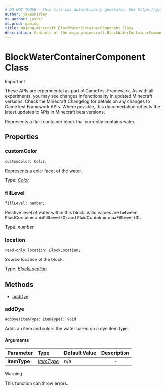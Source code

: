 ```yaml
---
# DO NOT TOUCH — This file was automatically generated. See https://github.com/Mojang/MinecraftScriptingApiDocsGenerator to modify descriptions, examples, etc.
author: jakeshirley
ms.author: jashir
ms.prod: gaming
title: mojang-minecraft.BlockWaterContainerComponent Class
description: Contents of the mojang-minecraft.BlockWaterContainerComponent class.
---
```

# BlockWaterContainerComponent Class
>[!IMPORTANT]
>These APIs are experimental as part of GameTest Framework. As with all experiments, you may see changes in functionality in updated Minecraft versions. Check the Minecraft Changelog for details on any changes to GameTest Framework APIs. Where possible, this documentation reflects the latest updates to APIs in Minecraft beta versions.


Represents a fluid container block that currently contains water.

## Properties
### **customColor**
`customColor: Color;`

Represents a color facet of the water.

Type: [*Color*](Color.md)


### **fillLevel**
`fillLevel: number;`

Relative level of water within this block. Valid values are between FluidContainer.minFillLevel (0) and FluidContainer.maxFillLevel (6).

Type: *number*


### **location**
`read-only location: BlockLocation;`

Source location of the block.

Type: [*BlockLocation*](BlockLocation.md)



## Methods
- [addDye](#adddye)
  
### **addDye**
`
addDye(itemType: ItemType): void
`

Adds an item and colors the water based on a dye item type.
#### Arguments
| Parameter | Type | Default Value | Description |
| :--- | :--- | :--- | :---: |
| **itemType** | [*ItemType*](ItemType.md) | n/a | - |


> [!WARNING]
> This function can throw errors.


